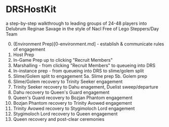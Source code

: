 # DRSHostKit
a step-by-step walkthrough to leading groups of 24-48 players into Delubrum Reginae Savage in the style of Nacl Free of Lego Steppers/Day Team

0. (Environment Prep)[0-environment.md] - establish & communicate rules of engagement
1. Host Prep
2. In-Game Prep up to clicking "Recruit Members"
3. Marshalling - from clicking "Recruit Members" to queueing into DRS
4. In-instance prep - from queueing into DRS to slime/golem split
5. Slime/Golem split to engagement
5a.   Slime prep
5b.   Golem prep
6. Slime/Golem recovery to Trinity Seeker engagement
7. Trinity Seeker recovery to Dahu enagement, Duelist sweep/departure
8. Dahu recovery to Queen's Guard engagement
9. Queen's Guard recovery to Bozjan Phantom engagement
10. Bozjan Phantom recovery to Trinity Avowed engagement
11. Trinity Avowed recovery to Stygimoloch Lord engagement
12. Stygimoloch Lord recovery to Queen engagement
13. Queen recovery and post-clear ceremonies
